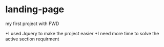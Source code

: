 # landing-page
my first project with FWD

*I used Jquery to make the project easier 
*I need more time to solve the active section requirment 